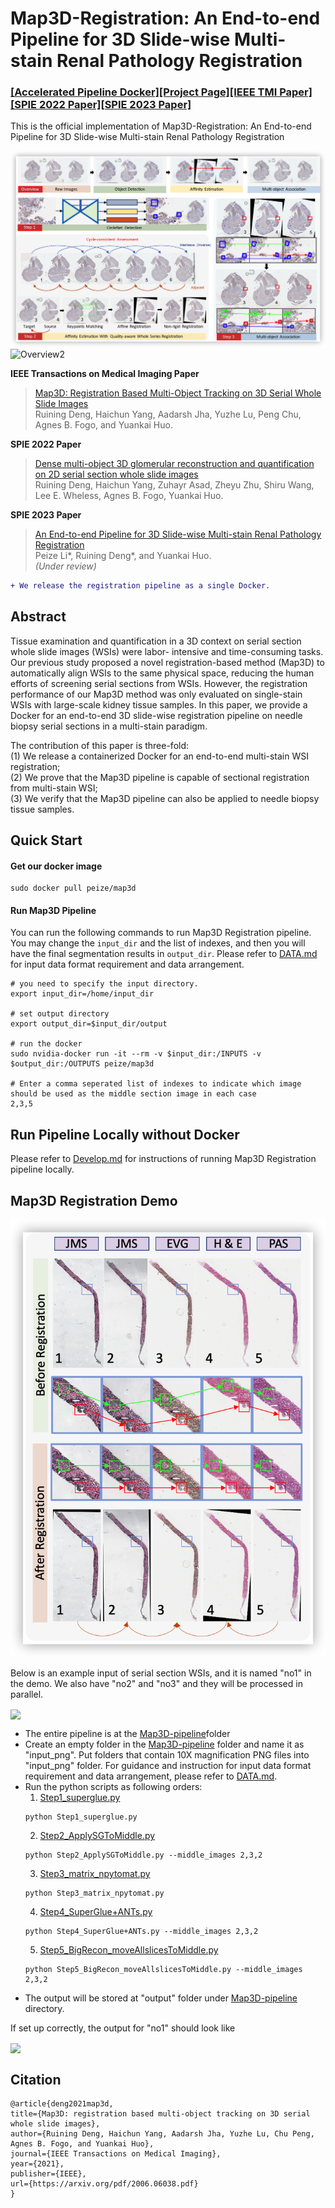 # Map3D-Registration: An End-to-end Pipeline for 3D Slide-wise Multi-stain Renal Pathology Registration

### [[Accelerated Pipeline Docker]](https://hub.docker.com/r/peize/map3d)[[Project Page]](https://github.com/hrlblab/Map3D)[[IEEE TMI Paper]](https://arxiv.org/pdf/2006.06038.pdf)[[SPIE 2022 Paper]](https://www.spiedigitallibrary.org/conference-proceedings-of-spie/12039/120390F/Dense-multi-object-3D-glomerular-reconstruction-and-quantification-on-2D/10.1117/12.2611957.full?SSO=1)[[SPIE 2023 Paper]](https://github.com/hrlblab/Map3D)<br />


This is the official implementation of Map3D-Registration: An End-to-end Pipeline for 3D Slide-wise Multi-stain Renal Pathology Registration

![Overview1](https://github.com/hrlblab/Map3D/blob/main/Figure/IEEE%20TMI%20Map3D.png)<br />
![Overview2](https://github.com/hrlblab/Map3D/blob/main/Figure/pipeline.png)<br />

**IEEE Transactions on Medical Imaging Paper** <br />
> [Map3D: Registration Based Multi-Object Tracking
on 3D Serial Whole Slide Images](https://arxiv.org/pdf/2006.06038.pdf) <br />
> Ruining Deng, Haichun Yang, Aadarsh Jha, Yuzhe Lu, Peng Chu, Agnes B. Fogo, and  Yuankai Huo. <br />

**SPIE 2022 Paper** <br />
> [Dense multi-object 3D glomerular reconstruction and quantification on 2D serial section whole slide images](https://www.spiedigitallibrary.org/conference-proceedings-of-spie/12039/120390F/Dense-multi-object-3D-glomerular-reconstruction-and-quantification-on-2D/10.1117/12.2611957.full?SSO=1)<br />
>Ruining Deng, Haichun Yang, Zuhayr Asad, Zheyu Zhu, Shiru Wang, Lee E. Wheless, Agnes B. Fogo, Yuankai Huo.<br />


**SPIE 2023 Paper** <br />
> [An End-to-end Pipeline for 3D Slide-wise Multi-stain Renal
Pathology Registration](https://github.com/hrlblab/Map3D)<br />
> Peize Li*, Ruining Deng*, and Yuankai Huo.<br />
> *(Under review)* <br />

```diff
+ We release the registration pipeline as a single Docker.
```

## Abstract
Tissue examination and quantification in a 3D context on serial section whole slide images (WSIs) were labor-
intensive and time-consuming tasks. Our previous study proposed a novel registration-based method (Map3D)
to automatically align WSIs to the same physical space, reducing the human efforts of screening serial sections
from WSIs. However, the registration performance of our Map3D method was only evaluated on single-stain
WSIs with large-scale kidney tissue samples. In this paper, we provide a Docker for an end-to-end 3D slide-wise
registration pipeline on needle biopsy serial sections in a multi-stain paradigm. <br /> 

The contribution of this paper is three-fold: <br />
(1) We release a containerized Docker for an end-to-end multi-stain WSI registration; <br />
(2) We prove that the Map3D pipeline is capable of sectional registration from multi-stain WSI; <br />
(3) We verify that the Map3D pipeline can also be applied to needle biopsy tissue samples.

## Quick Start
#### Get our docker image

```
sudo docker pull peize/map3d
```
#### Run Map3D Pipeline
You can run the following commands to run Map3D Registration pipeline. You may change the `input_dir` and the list of indexes, and then you will have the final segmentation results in `output_dir`. Please refer to [DATA.md](https://github.com/hrlblab/Map3D/blob/main/DATA.md) for input data format requirement and data arrangement.
```
# you need to specify the input directory. 
export input_dir=/home/input_dir   

# set output directory
export output_dir=$input_dir/output

# run the docker
sudo nvidia-docker run -it --rm -v $input_dir:/INPUTS -v $output_dir:/OUTPUTS peize/map3d

# Enter a comma seperated list of indexes to indicate which image should be used as the middle section image in each case
2,3,5
```
## Run Pipeline Locally without Docker
Please refer to [Develop.md](https://github.com/hrlblab/Map3D/blob/main/DEVELOP.md) for instructions of running Map3D Registration pipeline locally.


## Map3D Registration Demo
<img src="https://github.com/hrlblab/Map3D/blob/main/Figure/Needle_figure.png" height="700">

Below is an example input of serial section WSIs, and it is named "no1" in the demo. We also have "no2" and "no3" and they will be processed in parallel.

<img src='Figure/before.png' align="center" height="230px"> 

- The entire pipeline is at the [Map3D-pipeline](Map3D-pipeline/)folder
- Create an empty folder in the [Map3D-pipeline](Map3D-pipeline/) folder and name it as "input_png". Put folders that contain 10X magnification PNG files into "input_png" folder. For guidance and instruction for input data format requirement and data arrangement, please refer to [DATA.md](https://github.com/hrlblab/Map3D/blob/main/DATA.md).
- Run the python scripts as following orders:
  1. [Step1_superglue.py](https://github.com/hrlblab/Map3D/blob/main/Map3D-pipeline/Step1_superglue.py)
  ```
  python Step1_superglue.py
  ```
  2. [Step2_ApplySGToMiddle.py](https://github.com/hrlblab/Map3D/blob/main/Map3D-pipeline/Step2_ApplySGToMiddle.py)
  ```
  python Step2_ApplySGToMiddle.py --middle_images 2,3,2
  ```
  3. [Step3_matrix_npytomat.py](https://github.com/hrlblab/Map3D/blob/main/Map3D-pipeline/Step3_matrix_npytomat.py)
  ```
  python Step3_matrix_npytomat.py
  ```
  4. [Step4_SuperGlue+ANTs.py](https://github.com/hrlblab/Map3D/blob/main/Map3D-pipeline/Step4_SuperGlue%2BANTs.py)
  ```
  python Step4_SuperGlue+ANTs.py --middle_images 2,3,2
  ```
  5. [Step5_BigRecon_moveAllslicesToMiddle.py](https://github.com/hrlblab/Map3D/blob/main/Map3D-pipeline/Step5_BigRecon_moveAllslicesToMiddle.py)
  ```
  python Step5_BigRecon_moveAllslicesToMiddle.py --middle_images 2,3,2
  ```
- The output will be stored at "output" folder under [Map3D-pipeline](Map3D-pipeline/) directory.

If set up correctly, the output for "no1" should look like

<img src='Figure/after.png' align="center" height="230px"> 


## Citation
```
@article{deng2021map3d,
title={Map3D: registration based multi-object tracking on 3D serial whole slide images},
author={Ruining Deng, Haichun Yang, Aadarsh Jha, Yuzhe Lu, Chu Peng, Agnes B. Fogo, and Yuankai Huo},
journal={IEEE Transactions on Medical Imaging},
year={2021},
publisher={IEEE},
url={https://arxiv.org/pdf/2006.06038.pdf}
}
```
